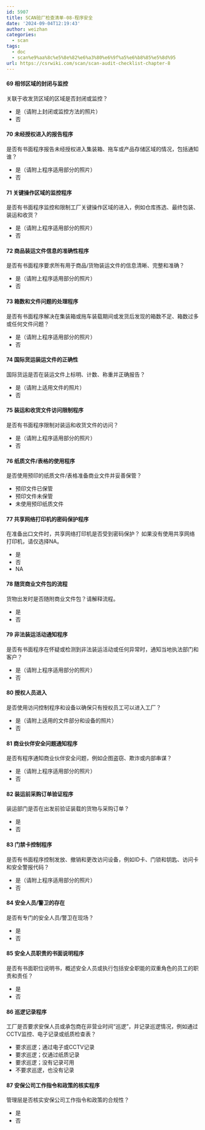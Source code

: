 ```yaml
---
id: 5907
title: SCAN验厂检查清单-08-程序安全
date: '2024-09-04T12:19:43'
author: weizhan
categories:
  - scan
tags:
  - doc
  - scan%e9%aa%8c%e5%8e%82%e6%a3%80%e6%9f%a5%e6%b8%85%e5%8d%95
url: https://csrwiki.com/scan/scan-audit-checklist-chapter-8
---
```


#### 69 相邻区域的封闭与监控

关联于收发货区域的区域是否封闭或监控？

- 是（请附上封闭或监控方法的照片）
- 否

#### 70 未经授权进入的报告程序

是否有书面程序报告未经授权进入集装箱、拖车或产品存储区域的情况，包括通知谁？

- 是（请附上程序适用部分的照片）
- 否

#### 71 关键操作区域的监控程序

是否有书面程序监控和限制工厂关键操作区域的进入，例如仓库拣选、最终包装、装运和收货？

- 是（请附上程序适用部分的照片）
- 否

#### 72 商品装运文件信息的准确性程序

是否有书面程序要求所有用于商品/货物装运文件的信息清晰、完整和准确？

- 是（请附上程序适用部分的照片）
- 否

#### 73 箱数和文件问题的处理程序

是否有书面程序解决在集装箱或拖车装载期间或发货后发现的箱数不足、箱数过多或任何文件问题？

- 是（请附上程序适用部分的照片）
- 否

#### 74 国际货运装运文件的正确性

国际货运是否在装运文件上标明、计数、称重并正确报告？

- 是（请附上适用文件的照片）
- 否

#### 75 装运和收货文件访问限制程序

是否有书面程序限制对装运和收货文件的访问？

- 是（请附上程序适用部分的照片）
- 否

#### 76 纸质文件/表格的使用程序

是否使用预印的纸质文件/表格准备商业文件并妥善保管？

- 预印文件已保管
- 预印文件未保管
- 未使用预印纸质文件

#### 77 共享网络打印机的密码保护程序

在准备出口文件时，共享网络打印机是否受到密码保护？ 如果没有使用共享网络打印机，请仅选择NA。

- 是
- 否
- NA

#### 78 随货商业文件包的流程

货物出发时是否随附商业文件包？请解释流程。

- 是
- 否

#### 79 非法装运活动通知程序

是否有书面程序在怀疑或检测到非法装运活动或任何异常时，通知当地执法部门和客户？

- 是（请附上程序适用部分的照片）
- 否

#### 80 授权人员进入

是否使用访问控制程序和设备以确保只有授权员工可以进入工厂？

- 是（请附上适用的文件部分和设备的照片）
- 否

#### 81 商业伙伴安全问题通知程序

是否有程序通知商业伙伴安全问题，例如企图盗窃、欺诈或内部串谋？

- 是（请附上程序适用部分的照片）
- 否

#### 82 装运前采购订单验证程序

装运部门是否在出发前验证装载的货物与采购订单？

- 是
- 否

#### 83 门禁卡控制程序

是否有书面程序控制发放、撤销和更改访问设备，例如ID卡、门锁和钥匙、访问卡和安全警报代码？

- 是（请附上程序适用部分的照片）
- 否

#### 84 安全人员/警卫的存在

是否有专门的安全人员/警卫在现场？

- 是
- 否

#### 85 安全人员职责的书面说明程序

是否有书面职位说明书，概述安全人员或执行包括安全职能的双重角色的员工的职责和责任？

- 是
- 否

#### 86 巡逻记录程序

工厂是否要求安保人员或承包商在非营业时间“巡逻”，并记录巡逻情况，例如通过CCTV监控、电子记录或纸质检查表？

- 要求巡逻；通过电子或CCTV记录
- 要求巡逻；仅通过纸质记录
- 要求巡逻；没有记录可用
- 不要求巡逻，也没有记录

#### 87 安保公司工作指令和政策的核实程序

管理层是否核实安保公司工作指令和政策的合规性？

- 是
- 否
